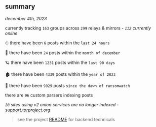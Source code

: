
## summary
_december 4th, 2023_

currently tracking `163` groups across `299` relays & mirrors - _`112` currently online_

⏲ there have been `6` posts within the `last 24 hours`

🦈 there have been `24` posts within the `month of december`

🪐 there have been `1231` posts within the `last 90 days`

🏚 there have been `4339` posts within the `year of 2023`

🦕 there have been `9029` posts `since the dawn of ransomwatch`

there are `96` custom parsers indexing posts

_`20` sites using v2 onion services are no longer indexed - [support.torproject.org](https://support.torproject.org/onionservices/v2-deprecation/)_

> see the project [README](https://github.com/joshhighet/ransomwatch#ransomwatch--) for backend technicals
